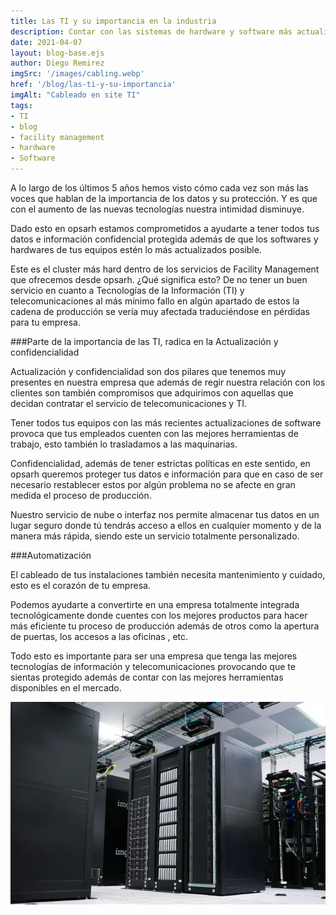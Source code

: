 ```yaml
---
title: Las TI y su importancia en la industria
description: Contar con las sistemas de hardware y software más actualizados es una necesidad para las industrias en estos días.
date: 2021-04-07
layout: blog-base.ejs
author: Diego Remirez
imgSrc: '/images/cabling.webp'
href: '/blog/las-ti-y-su-importancia'
imgAlt: "Cableado en site TI"
tags:
- TI
- blog
- facility management
- hardware
- Software
---
```



A lo largo de los últimos 5 años hemos visto cómo cada vez son más las voces que hablan de la importancia de los datos y su protección. Y es que con el aumento de las nuevas tecnologías nuestra intimidad disminuye.

Dado esto en opsarh estamos comprometidos a ayudarte a tener todos tus datos e información confidencial protegida además de que los softwares y hardwares de tus equipos estén lo más actualizados posible.

Este es el cluster más hard dentro de los servicios de Facility Management que ofrecemos desde opsarh. ¿Qué significa esto?  De no tener un buen servicio en cuanto a Tecnologías de la Información  (TI)  y telecomunicaciones al más mínimo fallo en algún apartado de estos la cadena de producción se vería muy afectada traduciéndose en pérdidas para tu empresa.

###Parte de la importancia de las TI, radica en la Actualización y confidencialidad

Actualización y confidencialidad son dos pilares que tenemos muy presentes en nuestra empresa que además de regir nuestra relación con los clientes son también compromisos que adquirimos con aquellas que decidan contratar el servicio de telecomunicaciones y TI.

Tener todos tus equipos con las más recientes actualizaciones de software provoca que tus empleados cuenten con las mejores herramientas de trabajo, esto también lo trasladamos a las maquinarias.

Confidencialidad, además de tener estrictas políticas en este sentido, en opsarh queremos proteger tus datos e información para que en caso de ser necesario restablecer estos por algún problema no se afecte en gran medida el proceso de producción.

Nuestro servicio de nube o interfaz nos permite almacenar tus datos en un lugar seguro donde tú tendrás acceso a ellos en cualquier momento y de la manera más rápida, siendo este un servicio totalmente personalizado.

###Automatización

El cableado de tus instalaciones también necesita mantenimiento y cuidado, esto es el corazón de tu empresa.

Podemos ayudarte a convertirte en una empresa totalmente integrada tecnológicamente donde cuentes con los mejores productos para hacer más eficiente tu proceso de producción además de otros como la apertura de puertas, los accesos a las oficinas , etc.

Todo esto es importante para ser una empresa que tenga las mejores tecnologías de información y telecomunicaciones provocando que te sientas protegido además de contar con las mejores herramientas disponibles en el mercado.

![cableado-TI](/images/cabling.webp)
